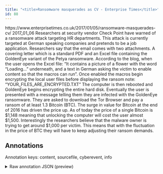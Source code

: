 ```yaml
---
title: "<title>Ransomware masquerades as CV - Enterprise Times</title>"
id: 88
---
```


<title>Ransomware masquerades as CV - Enterprise Times</title>
<source> https://www.enterprisetimes.co.uk/2017/01/05/ransomware-masquerades-cv/ </source>
<date> 2017_01_06 </date>
<text>
Researchers at security vendor Check Point have warned of a ransomware attack targeting HR departments.
This attack is currently targeted at German speaking companies and pretends to be a job application.
Researchers say that the email comes with two attachments.
A covering letter which is a standard PDF and an Excel file containing the GoldenEye variant of the Petya ransomware.
According to the blog, when the user opens the Excel file: “It contains a picture of a flower with the word “Loading…” underneath, and a text in German asking the victim to enable content so that the macros can run”.
Once enabled the macros begin encrypting the local user files before displaying the ransom note: “YOUR_FILES_ARE_ENCRYPTED.TXT”
The computer is then rebooted and GoldenEye begins encrypting the entire hard disk.
Eventually the user is presented with a message telling them they are infected with the GoldenEye ransomware.
They are asked to download the Tor Browser and pay a ransom of at least 1.3 Bitcoin (BTC).
The surge in value for Bitcoin at the end of 2016 has driven the price up.
As of today the price of a single Bitcoin is $1,148 meaning that unlocking the computer will cost the user almost $1,500.
Interestingly the researchers believe that the malware owner is trying to get around $1,000 per victim.
This means that with the fluctuation in the price of BTC they will have to keep adjusting their ransom demands.
</text>



## Annotations

Annotation keys: content, sourcefile, cyberevent, info

<details>
<summary>Raw annotation JSON (preview)</summary>

```json
{
  "content": "Researchers at security vendor Check Point\u00a0have warned of a ransomware attack targeting HR departments. This attack is currently targeted at German speaking companies and pretends to be a job application. Researchers say that the email comes with two attachments. A covering letter which is a standard PDF and an Excel file containing the GoldenEye variant of the Petya ransomware. According to the blog, when the user opens the Excel file: \u201cIt contains a picture of a flower with the word \u201cLoading\u2026\u201d underneath, and a text in German asking the victim to enable content\u00a0so that the macros can run\u201d. Once enabled the macros begin encrypting the local user files before displaying the ransom note: \u201cYOUR_FILES_ARE_ENCRYPTED.TXT\u201d The computer is then rebooted and GoldenEye begins encrypting the entire hard disk. Eventually the user is presented with a message telling them they are infected with the GoldenEye ransomware. They are asked to download the Tor Browser and pay a ransom of at least 1.3 Bitcoin (BTC). The surge in value for Bitcoin at the end of 2016 has driven the price up. As of today the price of a single Bitcoin is $1,148 meaning that unlocking the computer will cost the user almost $1,500. Interestingly the researchers believe that the malware owner is trying to get around $1,000 per victim. This means that with the fluctuation in the price of BTC they will have to keep adjusting their ransom demands.",
  "sourcefile": "88.txt",
  "cyberevent": {
    "hopper": [
      {
        "index": 0,
        "relation": "Same",
        "events": [
          {
            "index": "E5",
            "type": "Attack",
            "realis": "Generic",
            "nugget": {
              "startOffset": 926,
              "index": "T19",
              "endOffset": 935,
              "text": "are asked"
            },
            "argument": [
              {
                "index": "T11",
                "text": "They",
                "endOffset": 925,
                "role": {
                  "type": "Victim"
                },
                "startOffset": 921,
                "type": "Person"
              }
            ],
            "subtype": "Ransom"
          },
          {
            "index": "E2",
            "type": "Attack",
            "realis": "Generic",
            "nugget": {
              "startOffset": 968,
              "index": "T5",
              "endOffset": 980,
              "text": "pay a ransom"
            },
            "argument": [
              {
                "index": "T7",
                "external_reference": {
                  "wikidataid": "Q131723"
                },
                "endOffset": 1004,
                "role": {
                  "type": "Price"
                },
                "text": "1.3 Bitcoin",
                "startOffset": 993,
                "type": "Money"
              }
            ],
            "subtype": "Ransom"
          }
        ]
      },
      {
        "index": 1,
        "events": [
          {
            "index": "E1",
            "type": "Attack",
            "realis": "Generic",
            "nugget": {
              "startOffset": 171,
              "index": "T1",
              "endOffset": 185,
              "text": "pretends to be"
            },
            "argument": [
              {
                "index": "T2",
                "text": "a job application",
                "endOffset": 203,
                "role": {
                  "type": "Trusted-Entity"
                },
                "startOffset": 186,
                "type": "File"
              }
            ],
            "subtype": "Phishing"
          }
        ]
      },
      {
        "index": 2,
        "events": [
          {
            "index": "E6",
            "type": "Attack",
            "realis": "Generic",
            "nugget": {
              "startOffset": 104,
              "index": "T6",
              "
```
</details>
